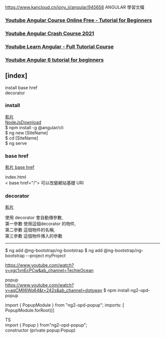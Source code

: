 https://www.kancloud.cn/jony_ii/angular/945658
ANGULAR 學習文檔


### [Youtube Angular Course Online Free - Tutorial for Beginners](https://www.youtube.com/watch?v=N4MF3mDPFww&list=PLEjh-YiSBCDLC_zhXQ2J5SkHrLHdmV8qc&index=1&ab_channel=MonsterlessonsAcademy) 
### [Youtube Angular Crash Course 2021](https://www.youtube.com/watch?v=3dHNOWTI7H8&ab_channel=TraversyMedia)  
### [Youtube Learn Angular - Full Tutorial Course](https://www.youtube.com/watch?v=2OHbjep_WjQ&t=15184s&ab_channel=freeCodeCamp.org)  
### [Youtube Angular 6 tutorial for beginners](https://www.youtube.com/playlist?list=PL6n9fhu94yhWNJaDgh0mfae_9xoQ4E_Zj)  

## [index]  
install 
base href  
decorator  




### install  

[影片](https://youtu.be/7MD9n0yg1y0?list=PLEjh-YiSBCDLC_zhXQ2J5SkHrLHdmV8qc&t=195)  
[NodeJsDownload](https://nodejs.org/en/)  
$ npm install -g @angular/cli  
$ ng new [SiteName]  
$ cd [SiteName]  
$ ng serve  


### base href  
[影片 base href](https://www.youtube.com/watch?v=lMjN-NXjia4&list=PL6n9fhu94yhWqGD8BuKuX-VTKqlNBj-m6&index=3&ab_channel=kudvenkatkudvenkat%E5%B7%B2%E9%A9%97%E8%AD%89)

index.html  
< base href="/">
可以改變網站基礎 URI  

### decorator  

[影片](https://youtu.be/2OHbjep_WjQ?t=1122)  
  
使用 decorator 會自動傳參數,  
第一參數 使用這個decorator 的物件,  
第二參數 這個物件的名稱,  
第三參數 這個物件傳入的參數  








----------

$ ng add @ng-bootstrap/ng-bootstrap
$ ng add @ng-bootstrap/ng-bootstrap --project myProject

https://www.youtube.com/watch?v=xgc1vnEcPCw&ab_channel=TechieOcean







popup  
https://www.youtube.com/watch?v=aqCMlI6Wq64&t=242s&ab_channel=dotsway
$ npm install ng2-opd-popup

import { PopupModule } from "ng2-opd-popup";
imports: [ PopupModule.forRoot()]  


TS  
import { Popup } from"ng2-opd-popup";  
constructor (private popup:Popup)   


